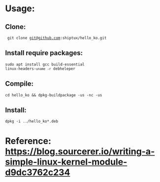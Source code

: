 
# Usage:

## Clone:

<code> git clone git@github.com:shiptux/hello_ko.git</code>

## Install require packages:

<code>sudo  apt install gcc build-essential linux-headers-`uname -r` debheleper</code>

## Compile:

<code>cd hello_ko && dpkg-buildpackage -us -nc -us</code>

## Install:

<code>dpkg -i ../hello_ko\*.deb</code>

# Reference: https://blog.sourcerer.io/writing-a-simple-linux-kernel-module-d9dc3762c234
